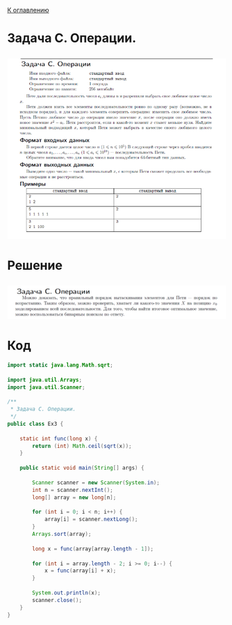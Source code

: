 [К оглавлению](https://github.com/Musador13/Tinkoff-Contest/blob/main/README.md)

# Задача C. Операции.
![img_4.png](img_4.png)
---
# Решение
![img_5.png](img_5.png)
---
# Код
````java
import static java.lang.Math.sqrt;

import java.util.Arrays;
import java.util.Scanner;

/**
 * Задача С. Операции.
 */
public class Ex3 {

    static int func(long x) {
        return (int) Math.ceil(sqrt(x));
    }

    public static void main(String[] args) {

        Scanner scanner = new Scanner(System.in);
        int n = scanner.nextInt();
        long[] array = new long[n];

        for (int i = 0; i < n; i++) {
            array[i] = scanner.nextLong();
        }
        Arrays.sort(array);

        long x = func(array[array.length - 1]);

        for (int i = array.length - 2; i >= 0; i--) {
            x = func(array[i] + x);
        }

        System.out.println(x);
        scanner.close();
    }
}


